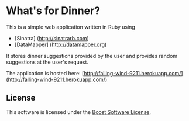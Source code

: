 What's for Dinner?
==================

This is a simple web application written in Ruby using

* [Sinatra] (http://sinatrarb.com)
* [DataMapper] (http://datamapper.org)

It stores dinner suggestions provided by the user and provides random suggestions at the user's request.

The application is hosted here: [http://falling-wind-9211.herokuapp.com/](http://falling-wind-9211.herokuapp.com/)

License
-------
This software is licensed under the [Boost Software License](http://www.boost.org/LICENSE_1_0.txt).
